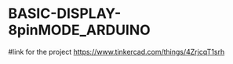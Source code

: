 # BASIC-DISPLAY-8pinMODE_ARDUINO

#link for the project
https://www.tinkercad.com/things/4ZrjcqT1srh
